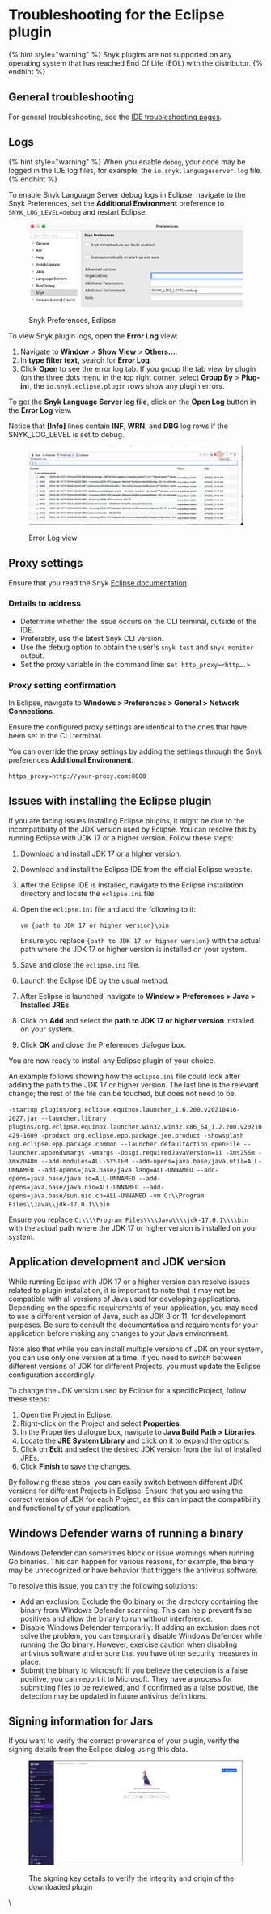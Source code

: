 # Troubleshooting for the Eclipse plugin

{% hint style="warning" %}
Snyk plugins are not supported on any operating system that has reached End Of Life (EOL) with the distributor.&#x20;
{% endhint %}

## General troubleshooting

For general troubleshooting, see the [IDE troubleshooting pages](../troubleshooting-ides/).

## Logs

{% hint style="warning" %}
When you enable `debug`, your code may be logged in the IDE log files, for example, the `io.snyk.languageserver.log` file.
{% endhint %}

To enable Snyk Language Server debug logs in Eclipse, navigate to the Snyk Preferences, set the **Additional Environment** preference to `SNYK_LOG_LEVEL=debug` and restart Eclipse.

<figure><img src="../../../.gitbook/assets/image (216) (1).png" alt=""><figcaption><p>Snyk Preferences, Eclipse</p></figcaption></figure>

To view Snyk plugin logs, open the **Error Log** view:

1. Navigate to **Window** > **Show View** > **Others...**.
2. In **type filter text,** search for **Error Log**.
3. Click **Open** to see the error log tab. If you group the tab view by plugin (on the three dots menu in the top right corner, select **Group By** > **Plug-in**), the `io.snyk.eclipse.plugin` rows show any plugin errors.

To get the **Snyk Language Server log file**, click on the **Open Log** button in the **Error Log** view.

Notice that **\[Info]** lines contain **INF**, **WRN**, and **DBG** log rows if the SNYK\_LOG\_LEVEL is set to debug.

<figure><img src="../../../.gitbook/assets/image (218) (1).png" alt=""><figcaption><p>Error Log view</p></figcaption></figure>

## Proxy settings

Ensure that you read the Snyk [Eclipse documentation](./).

### &#x20;Details to address

* Determine whether the issue occurs on the CLI terminal, outside of the IDE.
* Preferably, use the latest Snyk CLI version.
* Use the debug option to obtain the user's `snyk test` and `snyk monitor` output.
* Set the proxy variable in the command line: s`et http_proxy=<http….>`

### &#x20;Proxy setting confirmation

In Eclipse, navigate to **Windows > Preferences > General > Network Connections**.

Ensure the configured proxy settings are identical to the ones that have been set in the CLI terminal.

You can override the proxy settings by adding the settings through the Snyk preferences **Additional Environment**:

`https_proxy=http://your-proxy.com:8080`

## Issues with installing the Eclipse plugin

If you are facing issues installing Eclipse plugins, it might be due to the incompatibility of the JDK version used by Eclipse. You can resolve this by running Eclipse with JDK 17 or a higher version. Follow these steps:

1. Download and install JDK 17 or a higher version.
2. Download and install the Eclipse IDE from the official Eclipse website.
3. After the Eclipse IDE is installed, navigate to the Eclipse installation directory and locate the `eclipse.ini` file.
4.  Open the `eclipse.ini` file and add the following to it:

    `vm {path to JDK 17 or higher version}\bin`

    Ensure you replace `{path to JDK 17 or higher version}` with the actual path where the JDK 17 or higher version is installed on your system.
5. Save and close the `eclipse.ini` file.
6. Launch the Eclipse IDE by the usual method.
7. After Eclipse is launched, navigate to **Window > Preferences > Java > Installed JREs**.
8. Click on **Add** and select the **path to JDK 17 or higher version** installed on your system.
9. Click **OK** and close the Preferences dialogue box.

You are now ready to install any Eclipse plugin of your choice.

An example follows showing how the `eclipse.ini` file could look after adding the path to the JDK 17 or higher version. The last line is the relevant change; the rest of the file can be touched, but does not need to be.

`-startup plugins/org.eclipse.equinox.launcher_1.6.200.v20210416-2027.jar --launcher.library plugins/org.eclipse.equinox.launcher.win32.win32.x86_64_1.2.200.v20210429-1609 -product org.eclipse.epp.package.jee.product -showsplash org.eclipse.epp.package.common --launcher.defaultAction openFile --launcher.appendVmargs -vmargs -Dosgi.requiredJavaVersion=11 -Xms256m -Xmx2048m --add-modules=ALL-SYSTEM --add-opens=java.base/java.util=ALL-UNNAMED --add-opens=java.base/java.lang=ALL-UNNAMED --add-opens=java.base/java.io=ALL-UNNAMED --add-opens=java.base/java.nio=ALL-UNNAMED --add-opens=java.base/sun.nio.ch=ALL-UNNAMED -vm C:\\Program Files\\Java\\jdk-17.0.1\\bin`

Ensure you replace `C:\\\\Program Files\\\\Java\\\\jdk-17.0.1\\\\bin` with the actual path where the JDK 17 or higher version is installed on your system.

## Application development and JDK version <a href="#application-development" id="application-development"></a>

While running Eclipse with JDK 17 or a higher version can resolve issues related to plugin installation, it is important to note that it may not be compatible with all versions of Java used for developing applications. Depending on the specific requirements of your application, you may need to use a different version of Java, such as JDK 8 or 11, for development purposes. Be sure to consult the documentation and requirements for your application before making any changes to your Java environment.

Note also that while you can install multiple versions of JDK on your system, you can use only one version at a time. If you need to switch between different versions of JDK for different Projects, you must update the Eclipse configuration accordingly.

To change the JDK version used by Eclipse for a specificProject, follow these steps:

1. Open the Project in Eclipse.
2. Right-click on the Project and select **Properties**.
3. In the Properties dialogue box, navigate to J**ava Build Path > Libraries**.
4. Locate the **JRE System Library** and click on it to expand the options.
5. Click on **Edit** and select the desired JDK version from the list of installed JREs.
6. Click **Finish** to save the changes.

By following these steps, you can easily switch between different JDK versions for different Projects in Eclipse. Ensure that you are using the correct version of JDK for each Project, as this can impact the compatibility and functionality of your application.

## Windows Defender warns of running a binary

Windows Defender can sometimes block or issue warnings when running Go binaries. This can happen for various reasons, for example, the binary may be unrecognized or have behavior that triggers the antivirus software.

To resolve this issue, you can try the following solutions:

* Add an exclusion: Exclude the Go binary or the directory containing the binary from Windows Defender scanning. This can help prevent false positives and allow the binary to run without interference.
* Disable Windows Defender temporarily: If adding an exclusion does not solve the problem, you can temporarily disable Windows Defender while running the Go binary. However, exercise caution when disabling antivirus software and ensure that you have other security measures in place.
* Submit the binary to Microsoft: If you believe the detection is a false positive, you can report it to Microsoft. They have a process for submitting files to be reviewed, and if confirmed as a false positive, the detection may be updated in future antivirus definitions.

## **Signing information for Jars**

If you want to verify the correct provenance of your plugin, verify the signing details from the Eclipse dialog using this data.

<figure><img src="../../../.gitbook/assets/image (31).png" alt="The signing key details to verify the integrity and origin of the download plugin"><figcaption><p>The signing key details to verify the integrity and origin of the downloaded plugin</p></figcaption></figure>

\
